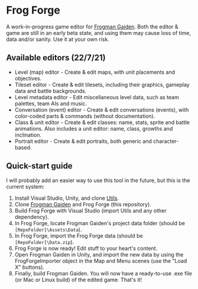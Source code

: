 # Frog Forge
A work-in-progress game editor for [Frogman Gaiden](../../../FrogmanGaiden). Both the editor & game are still in an early beta state, and using them may cause loss of time, data and/or sanity. Use it at your own risk.
## Available editors (22/7/21)
- Level (map) editor - Create & edit maps, with unit placements and objectives.
- Tileset editor - Create & edit tilesets, including their graphics, gameplay data and battle backgrounds.
- Level metadata editor - Edit miscellaneous level data, such as team palettes, team AIs and music.
- Conversation (event) editor - Create & edit conversations (events), with color-coded parts & commands (without documentation).
- Class & unit editor - Create & edit classes: name, stats, sprite and battle animations. Also includes a unit editor: name, class, growths and inclination.
- Portrait editor - Create & edit portraits, both generic and character-based.
## Quick-start guide
I will probably add an easier way to use this tool in the future, but this is the current system:
1. Install Visual Studio, Unity, and clone [Utils](../../../Utils).
2. Clone [Frogman Gaiden](../../../FrogmanGaiden) and Frog Forge (this repository).
3. Build Frog Forge with Visual Studio (import Utils and any other dependency).
4. In Frog Forge, locate Frogman Gaiden's project data folder (should be `[RepoFolder]\Assets\Data`).
5. In Frog Forge, import the Frog Forge data (should be `[RepoFolder]\Data.zip`).
6. Frog Forge is now ready! Edit stuff to your heart's content.
7. Open Frogman Gaiden in Unity, and import the new data by using the FrogForgeImporter object in the Map and Menu scenes (use the "Load X" buttons).
8. Finally, build Frogman Gaiden. You will now have a ready-to-use .exe file (or Mac or Linux build) of the edited game. That's it!
